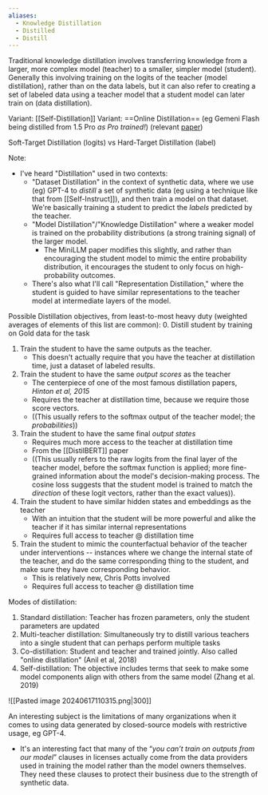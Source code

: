 ```yaml
---
aliases:
  - Knowledge Distillation
  - Distilled
  - Distill
---
```

Traditional knowledge distillation involves transferring knowledge from a larger, more complex model (teacher) to a smaller, simpler model (student). Generally this involving training on the logits of the teacher (model distillation), rather than on the data labels, but it can also refer to creating a set of labeled data using a teacher model that a student model can later train on (data distillation).

Variant: [[Self-Distillation]]
Variant: ==Online Distillation== (eg Gemeni Flash being distilled from 1.5 Pro *as Pro trained!*) (relevant [paper](https://arxiv.org/abs/1804.03235))

Soft-Target Distillation (logits) vs Hard-Target Distillation (label)

Note:
- I've heard "Distillation" used in two contexts:
	- "Dataset Distillation" in the context of synthetic data, where we use (eg) GPT-4 to *distill* a set of synthetic data (eg using a technique like that from [[Self-Instruct]]), and then train a model on that dataset. We're basically training a student to predict the *labels* predicted by the teacher.
	- "Model Distillation"/"Knowledge Distillation" where a weaker model is trained on the probability distributions (a strong training signal) of the larger model.
		- The MiniLLM paper modifies this slightly, and rather than encouraging the student model to mimic the entire probability distribution, it encourages the student to only focus on high-probability outcomes.
	- There's also what I'll call "Representation Distillation," where the student is guided to have similar representations to the teacher model at intermediate layers of the model.



Possible Distillation objectives, from least-to-most heavy duty (weighted averages of elements of this list are common):
0. Distill student by training on Gold data for the task
1. Train the student to have the same outputs as the teacher.
	- This doesn't actually require that you have the teacher at distillation time, just a dataset of labeled results.
2. Train the student to have the same *output scores* as the teacher
	- The centerpiece of one of the most famous distillation papers, *Hinton et al, 2015*
	- Requires the teacher at distillation time, because we require those score vectors.
	- ((This usually refers to the softmax output of the teacher model; the *probabilities*))
3. Train the student to have the same final *output states*
	- Requires much more access to the teacher at distillation time
	- From the [[DistilBERT]] paper
	- ((This usually refers to the raw logits from the final layer of the teacher model, before the softmax function is applied; more fine-grained information about the model's decision-making process. The cosine loss suggests that the student model is trained to match the *direction* of these logit vectors, rather than the exact values)).
4. Train the student to have similar hidden states and embeddings as the teacher
	- With an intuition that the student will be more powerful and alike the teacher if it has similar internal representations
	- Requires full access to teacher @ distillation time
1. Train the student to mimic the counterfactual behavior of the teacher under interventions -- instances where we change the internal state of the teacher, and do the same corresponding thing to the student, and make sure they have corresponding behavior.
	- This is relatively new, Chris Potts involved 
	- Requires full access to teacher @ distillation time


Modes of distillation:
1. Standard distillation: Teacher has frozen parameters, only the student parameters are updated
2. Multi-teacher distillation: Simultaneously try to distill various teachers into a single student that can perhaps perform multiple tasks
3. Co-distillation: Student and teacher and trained jointly. Also called "online distillation" (Anil et al, 2018)
4. Self-distillation: The objective includes terms that seek to make some model components align with others from the same model (Zhang et al. 2019)


![[Pasted image 20240617110315.png|300]]

An interesting subject is the limitations of many organizations when it comes to using data generated by closed-source models with restrictive usage, eg GPT-4.
- It's an interesting fact that many of the “*you can’t train on outputs from our model*” clauses in licenses actually come from the data providers used in training the model rather than the model owners themselves. They need these clauses to protect their business due to the strength of synthetic data.
